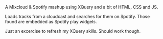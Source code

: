 A Mixcloud & Spotify mashup using XQuery and a bit of HTML, CSS and JS.

Loads tracks from a cloudcast and searches for them on Spotify. Those found are embedded as Spotify play widgets.

Just an excercise to refresh my XQuery skills. Should work though.